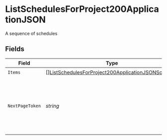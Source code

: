 # ListSchedulesForProject200ApplicationJSON

A sequence of schedules


## Fields

| Field                                                                                                                               | Type                                                                                                                                | Required                                                                                                                            | Description                                                                                                                         |
| ----------------------------------------------------------------------------------------------------------------------------------- | ----------------------------------------------------------------------------------------------------------------------------------- | ----------------------------------------------------------------------------------------------------------------------------------- | ----------------------------------------------------------------------------------------------------------------------------------- |
| `Items`                                                                                                                             | [][ListSchedulesForProject200ApplicationJSONSchedule](../../models/operations/listschedulesforproject200applicationjsonschedule.md) | :heavy_check_mark:                                                                                                                  | N/A                                                                                                                                 |
| `NextPageToken`                                                                                                                     | *string*                                                                                                                            | :heavy_check_mark:                                                                                                                  | A token to pass as a `page-token` query parameter to return the next page of results.                                               |